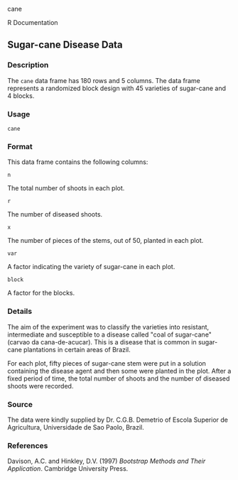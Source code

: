 cane

R Documentation

##  Sugar-cane Disease Data

### Description

The `cane` data frame has 180 rows and 5 columns. The data frame represents a
randomized block design with 45 varieties of sugar-cane and 4 blocks.

### Usage

    
    cane

### Format

This data frame contains the following columns:

`n`

The total number of shoots in each plot.

`r`

The number of diseased shoots.

`x`

The number of pieces of the stems, out of 50, planted in each plot.

`var`

A factor indicating the variety of sugar-cane in each plot.

`block`

A factor for the blocks.

### Details

The aim of the experiment was to classify the varieties into resistant,
intermediate and susceptible to a disease called "coal of sugar-cane" (carvao
da cana-de-acucar). This is a disease that is common in sugar-cane plantations
in certain areas of Brazil.

For each plot, fifty pieces of sugar-cane stem were put in a solution
containing the disease agent and then some were planted in the plot. After a
fixed period of time, the total number of shoots and the number of diseased
shoots were recorded.

### Source

The data were kindly supplied by Dr. C.G.B. Demetrio of Escola Superior de
Agricultura, Universidade de Sao Paolo, Brazil.

### References

Davison, A.C. and Hinkley, D.V. (1997) _Bootstrap Methods and Their
Application_. Cambridge University Press.

